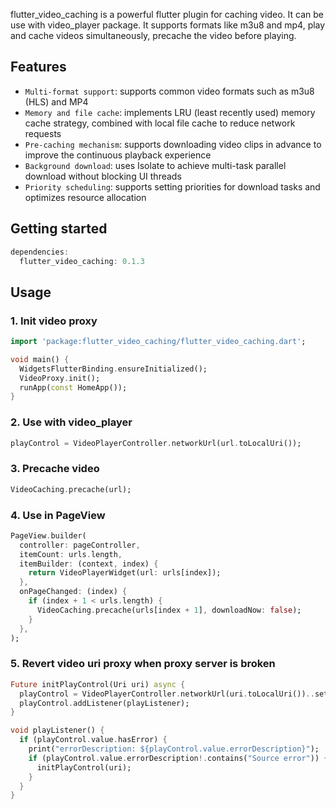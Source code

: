 flutter_video_caching is a powerful flutter plugin for caching video. It can be use with
video_player package. It supports formats like m3u8 and mp4, play and cache videos simultaneously,
precache the video before playing.

## Features

+ `Multi-format support`: supports common video formats such as m3u8 (HLS) and MP4
+ `Memory and file cache`: implements LRU (least recently used) memory cache strategy, combined with
  local file cache to reduce network requests
+ `Pre-caching mechanism`: supports downloading video clips in advance to improve the continuous
  playback experience
+ `Background download`: uses Isolate to achieve multi-task parallel download without blocking UI
  threads
+ `Priority scheduling`: supports setting priorities for download tasks and optimizes resource
  allocation

## Getting started

``` dart
dependencies:
  flutter_video_caching: 0.1.3
```

## Usage

### 1. Init video proxy

``` dart
import 'package:flutter_video_caching/flutter_video_caching.dart';

void main() {
  WidgetsFlutterBinding.ensureInitialized();
  VideoProxy.init();
  runApp(const HomeApp());
}
```

### 2. Use with video_player

``` dart
playControl = VideoPlayerController.networkUrl(url.toLocalUri());
```

### 3. Precache video

``` dart
VideoCaching.precache(url);
```

### 4. Use in PageView

``` dart
PageView.builder(
  controller: pageController,
  itemCount: urls.length,
  itemBuilder: (context, index) {
    return VideoPlayerWidget(url: urls[index]);
  },
  onPageChanged: (index) {
    if (index + 1 < urls.length) {
      VideoCaching.precache(urls[index + 1], downloadNow: false);
    }
  },
);
```

### 5. Revert video uri proxy when proxy server is broken

``` dart
Future initPlayControl(Uri uri) async {
  playControl = VideoPlayerController.networkUrl(uri.toLocalUri())..setLooping(true);
  playControl.addListener(playListener);
}

void playListener() {
  if (playControl.value.hasError) {
    print("errorDescription: ${playControl.value.errorDescription}");
    if (playControl.value.errorDescription!.contains("Source error")) {
      initPlayControl(uri);
    }
  }
}
```
